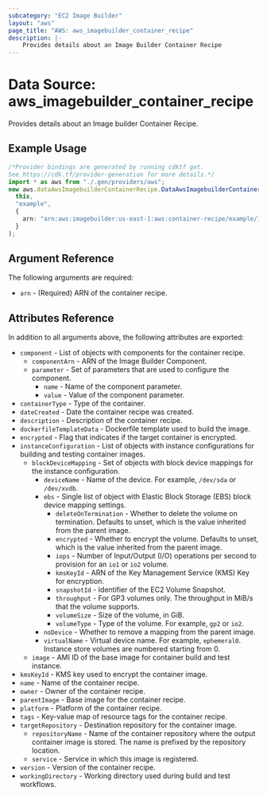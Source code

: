 ```yaml
---
subcategory: "EC2 Image Builder"
layout: "aws"
page_title: "AWS: aws_imagebuilder_container_recipe"
description: |-
    Provides details about an Image Builder Container Recipe
---
```


# Data Source: aws\_imagebuilder\_container\_recipe

Provides details about an Image builder Container Recipe.

## Example Usage

```typescript
/*Provider bindings are generated by running cdktf get.
See https://cdk.tf/provider-generation for more details.*/
import * as aws from "./.gen/providers/aws";
new aws.dataAwsImagebuilderContainerRecipe.DataAwsImagebuilderContainerRecipe(
  this,
  "example",
  {
    arn: "arn:aws:imagebuilder:us-east-1:aws:container-recipe/example/1.0.0",
  }
);

```

## Argument Reference

The following arguments are required:

* `arn` - (Required) ARN of the container recipe.

## Attributes Reference

In addition to all arguments above, the following attributes are exported:

* `component` - List of objects with components for the container recipe.
  * `componentArn` - ARN of the Image Builder Component.
  * `parameter` - Set of parameters that are used to configure the component.
    * `name` - Name of the component parameter.
    * `value` - Value of the component parameter.
* `containerType` - Type of the container.
* `dateCreated` - Date the container recipe was created.
* `description` - Description of the container recipe.
* `dockerfileTemplateData` - Dockerfile template used to build the image.
* `encrypted` - Flag that indicates if the target container is encrypted.
* `instanceConfiguration` - List of objects with instance configurations for building and testing container images.
  * `blockDeviceMapping` - Set of objects with block device mappings for the instance configuration.
    * `deviceName` - Name of the device. For example, `/dev/sda` or `/dev/xvdb`.
    * `ebs` - Single list of object with Elastic Block Storage (EBS) block device mapping settings.
      * `deleteOnTermination` - Whether to delete the volume on termination. Defaults to unset, which is the value inherited from the parent image.
      * `encrypted` - Whether to encrypt the volume. Defaults to unset, which is the value inherited from the parent image.
      * `iops` - Number of Input/Output (I/O) operations per second to provision for an `io1` or `io2` volume.
      * `kmsKeyId` - ARN of the Key Management Service (KMS) Key for encryption.
      * `snapshotId` - Identifier of the EC2 Volume Snapshot.
      * `throughput` - For GP3 volumes only. The throughput in MiB/s that the volume supports.
      * `volumeSize` - Size of the volume, in GiB.
      * `volumeType` - Type of the volume. For example, `gp2` or `io2`.
    * `noDevice` - Whether to remove a mapping from the parent image.
    * `virtualName` - Virtual device name. For example, `ephemeral0`. Instance store volumes are numbered starting from 0.
  * `image` - AMI ID of the base image for container build and test instance.
* `kmsKeyId` - KMS key used to encrypt the container image.
* `name` - Name of the container recipe.
* `owner` - Owner of the container recipe.
* `parentImage` - Base image for the container recipe.
* `platform` - Platform of the container recipe.
* `tags` - Key-value map of resource tags for the container recipe.
* `targetRepository` - Destination repository for the container image.
  * `repositoryName` - Name of the container repository where the output container image is stored. The name is prefixed by the repository location.
  * `service` - Service in which this image is registered.
* `version` - Version of the container recipe.
* `workingDirectory` - Working directory used during build and test workflows.
